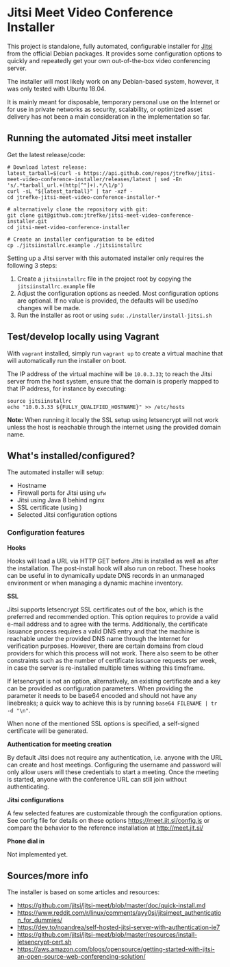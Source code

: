 # Jitsi Meet Video Conference Installer

This project is standalone, fully automated, configurable installer for 
[Jitsi](https://jitsi.org/) from the official Debian packages. 
It provides some configuration options to quickly and 
repeatedly get your own out-of-the-box video conferencing server.

The installer will most likely work on any Debian-based system, however, it was 
only tested with Ubuntu 18.04.

It is mainly meant for disposable, temporary personal use on the Internet or 
for use in private networks as security, scalability, or optimized asset delivery 
has not been a main consideration in the implementation so far.

## Running the automated Jitsi meet installer

Get the latest release/code:
```
# Download latest release:
latest_tarball=$(curl -s https://api.github.com/repos/jtrefke/jitsi-meet-video-conference-installer/releases/latest | sed -En 's/.*tarball_url.+(http[^"]+).*/\1/p')
curl -sL "${latest_tarball}" | tar -xzf -
cd jtrefke-jitsi-meet-video-conference-installer-*

# alternatively clone the repository with git:
git clone git@github.com:jtrefke/jitsi-meet-video-conference-installer.git
cd jitsi-meet-video-conference-installer

# Create an installer configuration to be edited
cp ./jitsiinstallrc.example ./jitsiinstallrc
```

Setting up a Jitsi server with this automated installer only requires the 
following 3 steps:

1. Create a `jitsiinstallrc` file in the project root by copying the
`jitsiinstallrc.example` file
1. Adjust the configuration options as needed.
Most configuration options are optional. If no value is provided, the defaults
will be used/no changes will be made.
1. Run the installer as root or using `sudo`: `./installer/install-jitsi.sh`


## Test/develop locally using Vagrant

With `vagrant` installed, simply run `vagrant up` to create a virtual machine
that will automatically run the installer on boot.

The IP address of the virtual machine will be `10.0.3.33`; to reach the Jitsi 
server from the host system, ensure that the domain is properly mapped to that 
IP address, for instance by executing:
```
source jitsiinstallrc
echo "10.0.3.33 ${FULLY_QUALIFIED_HOSTNAME}" >> /etc/hosts
```

**Note:** When running it locally the SSL setup using letsencrypt will not work 
unless the host is reachable through the internet using the provided domain name.

## What's installed/configured?

The automated installer will setup:

- Hostname
- Firewall ports for Jitsi using `ufw`
- Jitsi using Java 8 behind nginx
- SSL certificate (using )
- Selected Jitsi configuration options

### Configuration features

**Hooks**

Hooks will load a URL via HTTP GET before Jitsi is installed as well 
as after the installation. The post-install hook will also run on reboot.
These hooks can be useful in to dynamically update DNS records in an 
unmanaged environment or when managing a dynamic machine inventory.

**SSL**

Jitsi supports letsencrypt SSL certificates out of the box, which is the 
preferred and recommended option. This option requires to provide a valid
e-mail address and to agree with the terms.
Additionally, the certificate issuance process requires a valid DNS entry and 
that the machine is reachable under the provided DNS name through the Internet 
for verification purposes. However, there are certain domains from cloud
providers for which this process will not work.
There also seem to be other constraints such as the number of certificate 
issuance requests per week, in case the server is re-installed multiple times 
withing this timeframe.

If letsencrypt is not an option, alternatively, an existing certificate and a 
key can be provided as configuration parameters.
When providing the parameter it needs to be base64 encoded and should not have 
any linebreaks; a quick way to achieve this is by running `base64 FILENAME | tr -d "\n"`.

When none of the mentioned SSL options is specified, a self-signed certificate 
will be generated.

**Authentication for meeting creation**

By default Jitsi does not require any authentication, i.e. anyone with the 
URL can create and host meetings.
Configuring the username and password will only allow users will these credentials
to start a meeting.
Once the meeting is started, anyone with the conference URL can still join 
without authenticating.

**Jitsi configurations**

A few selected features are customizable through the configuration options.
See config file for details on these options https://meet.jit.si/config.js
or compare the behavior to the reference installation at http://meet.jit.si/

**Phone dial in**

Not implemented yet.

## Sources/more info

The installer is based on some articles and resources:
- https://github.com/jitsi/jitsi-meet/blob/master/doc/quick-install.md
- https://www.reddit.com/r/linux/comments/ayy0sj/jitsimeet_authentication_for_dummies/
- https://dev.to/noandrea/self-hosted-jitsi-server-with-authentication-ie7
- https://github.com/jitsi/jitsi-meet/blob/master/resources/install-letsencrypt-cert.sh
- https://aws.amazon.com/blogs/opensource/getting-started-with-jitsi-an-open-source-web-conferencing-solution/
